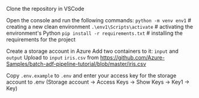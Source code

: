 Clone the repository in VSCode

Open the console and run the following commands:
`python -m venv env1` # creating a new clean environment
`.\env1\Scripts\activate` # activating the environment's Python
`pip install -r requirements.txt` # installing the requirements for the project

Create a storage account in Azure
Add two containers to it: `input` and `output`
Upload to `input` `iris.csv` from https://github.com/Azure-Samples/batch-adf-pipeline-tutorial/blob/master/iris.csv

Copy `.env.example` to `.env`
and enter your access key for the storage account to .env 
(Storage account -> Access Keys -> Show Keys -> Key1 -> Key)
